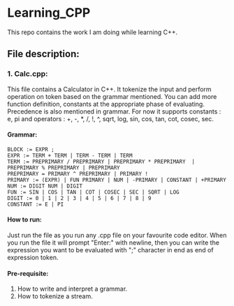 # Learning_CPP
This repo contains the work I am doing while learning C++.

## File description:
### 1. Calc.cpp:
   This file contains a Calculator in C++. It tokenize the input and perform operation on token based on the grammar mentioned. You can add more function definition, constants at the appropriate phase of evaluating. Precedence is also mentioned in grammar. For now it supports constants : e, pi and operators : +, -, *, /, !, ^, sqrt, log, sin, cos, tan, cot, cosec, sec.
 
   #### Grammar:
    BLOCK := EXPR ;
    EXPR := TERM + TERM | TERM - TERM | TERM 
    TERM := PREPRIMARY / PREPRIMARY | PREPRIMARY * PREPRIMARY  | PREPRIMARY % PREPRIMARY | PREPRIMARY
    PREPRIMARY = PRIMARY ^ PREPRIMARY | PRIMARY !
    PRIMARY := (EXPR) | FUN PRIMARY | NUM | -PRIMARY | CONSTANT | +PRIMARY
    NUM := DIGIT NUM | DIGIT
    FUN := SIN | COS | TAN | COT | COSEC | SEC | SQRT | LOG
    DIGIT := 0 | 1 | 2 | 3 | 4 | 5 | 6 | 7 | 8 | 9
    CONSTANT := E | PI
   #### How to run:
   Just run the file as you run any .cpp file on your favourite code editor. When you run the file it will prompt "Enter:" with newline, then you can write the expression you want to be evaluated with ";" character in end as end of expression token.
  #### Pre-requisite:
  1) How to write and interpret a grammar.
  2) How to tokenize a stream.
